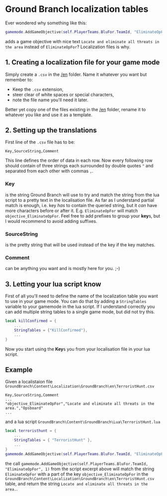 # Ground Branch localization tables

Ever wondered why something like this:

```lua
gamemode.AddGameObjective(self.PlayerTeams.BluFor.TeamId, "EliminateOpFor", 1)
```

adds a game objective with nice text `Locate and eliminate all threats in the area` instead of
`EliminateOpFor`? Localization files is why.

## 1. Creating a localization file for your game mode

Simply create a `.csv` in the [/en](/en) folder. Name it whatever you want but remember to:

* Keep the `.csv` extension,
* steer clear of white spaces or special characters,
* note the file name you'll need it later.

Better yet copy one of the files existing in the [/en](/en) folder, rename it to whatever you
like and use it as a template.

## 2. Setting up the translations

First line of the `.csv` file has to be:

```csv
Key,SourceString,Comment
```

This line defines the order of data in each row. Now every following row should contain 
of three strings each surrounded by double quotes `"` and separated from each other with
commas `,`. 

### Key

is the string Ground Branch will use to try and match the string from the lua script to
a pretty text in the localisation file. As far as I understand partial match is enough, i.e. key 
*has* to contain the queried string, but it *can* have more characters before or after it. E.g. 
`EliminateOpFor` will match `objective_EliminateOpFor`. Feel free to add prefixes to
group your **key**s, but I would recommend to avoid adding suffixes.

### SourceString

is the pretty string that will be used instead of the key if the key matches.

### Comment

can be anything you want and is mostly here for you. ;-)

## 3. Letting your lua script know

First of all you'll need to define the name of the localization table you want to use in your
game mode. You can do that by adding a `StringTables` variable to your gamemode in the lua script.
If I understand correctly you can add multiple string tables to a single game mode, but did not try this.

```lua
local killConfirmed = {
	...
	StringTables = {"KillConfirmed"},
    ...
}
```

Now you start using the **Key**s you from your localisation file in your lua script.

## Example

Given a localistaion file `GroundBranch\Content\Localization\GroundBranch\en\TerroristHunt.csv`

```csv
Key,SourceString,Comment
...
"objective_EliminateOpFor","Locate and eliminate all threats in the area.","Opsboard"
...
``` 

and a lua script `GroundBranch\Content\GroundBranch\Lua\TerroristHunt.lua`

```lua
local terroristhunt = {
    ...
	StringTables = { "TerroristHunt" },
    ...
}
gamemode.AddGameObjective(self.PlayerTeams.BluFor.TeamId, "EliminateOpFor", 1)
```

the call `gamemode.AddGameObjective(self.PlayerTeams.BluFor.TeamId, "EliminateOpFor", 1)` 
from the script excerpt above will match the string `EliminateOpFor` with a part of the key 
`objective_EliminateOpFor` in the 
`GroundBranch\Content\Localization\GroundBranch\en\TerroristHunt.csv` table, and return the string
`Locate and eliminate all threats in the area.`.
